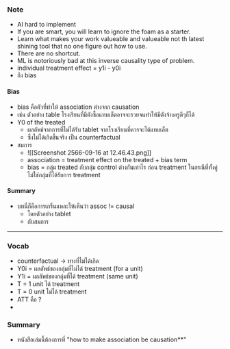 ### Note
- AI hard to implement
- If you are smart, you will learn to ignore the foam as a starter.
- Learn what makes your work valueable and valueable not th latest shining tool that no one figure out how to use.
- There are no shortcut.
- ML is notoriously bad at this inverse causality type of problem.
- individual treatment effect = y1i - y0i
- ถึง bias
#### Bias
- bias คือตัวที่ทำให้ association ต่างจาก causation
- เช่น ตัวอย่าง table โรงเรียนที่มีตังซื้อแทบเล็ตอาจจะรวยจนทำให้มีตังจ้างครูดีๆก็ได้
- Y0 of the treated 
	- ผลลัพธ์จากการที่ไม่ได้รับ tablet จากโรงเรียนที่ควรจะได้แทบเล็ต
	- ซึ่งไม่ได้เกิดขึ้นจริง เป็น counterfactual
- สมการ
	- ![[Screenshot 2566-09-16 at 12.46.43.png]]
	- association = treatment effect on the treated + bias term
	- bias = กลุ่ม treated กับกลุ่ม control ต่างกันเท่าไร ก่อน treatment ในกรณีที่ทั้งคู่ไม่ใช่กลุ่มที่ได้รับการ treatment
#### Summary
- บทนี่ก็คือการเกริ่นแหละให้เห็นว่า assoc != causal
	- โดยตัวอย่าง tablet
	- กับสมการ
---

### Vocab
- counterfactual -> ทางที่ไม่ได้เกิด
- Y0i = ผลลัพธ์ของกลุ่มที่ไม่ได้ treatment (for a unit)
- Y1i = ผลลัพธ์ของกลุ่มที่ได้ treatment (same unit)
- T = 1 unit ได้ treatment
- T = 0  unit ไม่ได้ treatment
- ATT คือ ?
- 
### Summary
- หนังสือเล่มนี้ต้องการที่ "how to make association be causation**"





